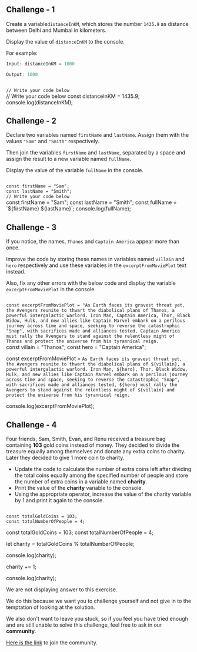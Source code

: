 ## Challenge - 1

Create a variable`distanceInKM`,
which stores the number
`1435.9` as distance
between Delhi and
Mumbai in kilometers.

Display the value of `distanceInKM`
to the console.

For example:
```js
Input: distanceInKM = 1000

Output: 1000
```
<codeblock language="javascript" type="exercise" testMode="fixedInput" showSolution="false">
<code>
// Write your code below
</code>
<solution>
// Write your code below
const distanceInKM = 1435.9;
console.log(distanceInKM);
</solution>
</codeblock>

## Challenge - 2

Declare two variables named `firstName`
and
`lastName`.
Assign them with the values
`"Sam"` and `"Smith"` respectively.

Then join the variables `firstName`
and `lastName`, separated by a
space and assign the result
to a new variable named `fullName`.

Display the value of the variable
`fullName` in the console.

<codeblock language="javascript" type="exercise" testMode="fixedInput" showSolution="false">
<code>
const firstName = "Sam";
const lastName = "Smith";
// Write your code below
</code>
<solution>
const firstName = "Sam";
const lastName = "Smith";
const fullName = `${firstName} ${lastName}`;
console.log(fullName);
</solution>
</codeblock>

## Challenge - 3

If you notice, the names,
`Thanos` and `Captain America`
appear more than once.

Improve the code by storing
these names in variables
named `villain` and `hero`
respectively
and
use these variables in the
`excerptFromMoviePlot` text instead.

Also, fix any other errors with the
below code and display the variable
`excerptFromMoviePlot` in the console.

<codeblock language="javascript" type="exercise" testMode="fixedInput" showSolution="false">
<code>
const excerptFromMoviePlot = "As Earth faces its gravest threat yet, the Avengers reunite to thwart the diabolical plans of Thanos, a powerful intergalactic warlord. Iron Man, Captain America, Thor, Black Widow, Hulk, and new allies like Captain Marvel embark on a perilous journey across time and space, seeking to reverse the catastrophic "Snap", with sacrifices made and alliances tested, Captain America must rally the Avengers to stand against the relentless might of Thanos and protect the universe from his tyrannical reign.
</code>
<solution>
const villain = "Thanos";
const hero = "Captain America";

const excerptFromMoviePlot = `As Earth faces its gravest threat yet, the Avengers reunite to thwart the diabolical plans of ${villain}, a powerful intergalactic warlord. Iron Man, ${hero}, Thor, Black Widow, Hulk, and new allies like Captain Marvel embark on a perilous journey across time and space, seeking to reverse the catastrophic "Snap", with sacrifices made and alliances tested, ${hero} must rally the Avengers to stand against the relentless might of ${villain} and protect the universe from his tyrannical reign.`

console.log(excerptFromMoviePlot);
</solution>
</codeblock>

## Challenge - 4

Four friends, Sam, Smith, Evan, and Renu
received a treasure bag containing **103**
gold coins instead of money.
They decided to divide the treasure equally
among themselves and donate any extra coins
to charity.
Later they decided to give 1 more coin to charity.

- Update the code to calculate
  the number of extra coins left after dividing
  the total coins equally among the specified
  number of people and store the number of extra
  coins in a variable named **charity**.
- Print the value of the **charity** variable to
  the console.
- Using the appropriate operator,
  increase the value of the charity variable
  by 1 and print it again to the console.

<codeblock language="javascript" type="exercise" testMode="fixedInput" showSolution="false">
<code>
const totalGoldCoins = 103;
const totalNumberOfPeople = 4;

</code>
<solution>
const totalGoldCoins = 103;
const totalNumberOfPeople = 4;

let charity = totalGoldCoins % totalNumberOfPeople;

console.log(charity);

charity += 1;

console.log(charity);
</solution>
</codeblock>

We are not displaying answer to this exercise.

We do this because we want you to challenge yourself
and
not give in to the temptation of looking at the solution.

We also don't want to leave you stuck, so if you feel
you have tried enough and are still unable to solve
this challenge, feel free to ask in our **community**.

[Here is the link](https://join.slack.com/t/bigbinaryacademy/shared_invite/zt-2kj86untg-wCGh2GPBA2I3iWZk4ke~tg) to join the community.
